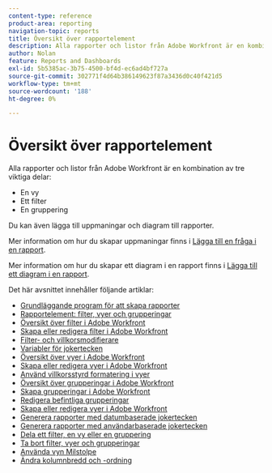 ```yaml
---
content-type: reference
product-area: reporting
navigation-topic: reports
title: Översikt över rapportelement
description: Alla rapporter och listor från Adobe Workfront är en kombination av tre viktiga element - vyer, filter och grupperingar.
author: Nolan
feature: Reports and Dashboards
exl-id: 5b5385ac-3b75-4500-bf4d-ec6ad4bf727a
source-git-commit: 302771f4d64b386149623f87a3436d0c40f421d5
workflow-type: tm+mt
source-wordcount: '188'
ht-degree: 0%

---
```


# Översikt över rapportelement

Alla rapporter och listor från Adobe Workfront är en kombination av tre viktiga delar:

* En vy
* Ett filter
* En gruppering

Du kan även lägga till uppmaningar och diagram till rapporter.

Mer information om hur du skapar uppmaningar finns i [Lägga till en fråga i en rapport](../../../reports-and-dashboards/reports/creating-and-managing-reports/add-prompt-report.md).

Mer information om hur du skapar ett diagram i en rapport finns i [Lägga till ett diagram i en rapport](../../../reports-and-dashboards/reports/creating-and-managing-reports/add-chart-report.md).

Det här avsnittet innehåller följande artiklar:

* [Grundläggande program för att skapa rapporter](https://one.workfront.com/s/basic-report-creation-program)
* [Rapportelement: filter, vyer och grupperingar](../../../reports-and-dashboards/reports/reporting-elements/reporting-elements-filters-views-groupings.md)
* [Översikt över filter i Adobe Workfront](../../../reports-and-dashboards/reports/reporting-elements/filters-overview.md)
* [Skapa eller redigera filter i Adobe Workfront](../../../reports-and-dashboards/reports/reporting-elements/create-filters.md)
* [Filter- och villkorsmodifierare](../../../reports-and-dashboards/reports/reporting-elements/filter-condition-modifiers.md)
* [Variabler för jokertecken](../../../reports-and-dashboards/reports/reporting-elements/understand-wildcard-filter-variables.md)
* [Översikt över vyer i Adobe Workfront](../../../reports-and-dashboards/reports/reporting-elements/views-overview.md)
* [Skapa eller redigera vyer i Adobe Workfront](../../../reports-and-dashboards/reports/reporting-elements/create-edit-views.md)
* [Använd villkorsstyrd formatering i vyer](../../../reports-and-dashboards/reports/reporting-elements/use-conditional-formatting-views.md)
* [Översikt över grupperingar i Adobe Workfront](../../../reports-and-dashboards/reports/reporting-elements/groupings-overview.md)
* [Skapa grupperingar i Adobe Workfront](../../../reports-and-dashboards/reports/reporting-elements/create-groupings.md)
* [Redigera befintliga grupperingar](../../../reports-and-dashboards/reports/reporting-elements/edit-existing-groupings.md)
* [Skapa eller redigera vyer i Adobe Workfront](../../../reports-and-dashboards/reports/reporting-elements/create-edit-views.md)
* [Generera rapporter med datumbaserade jokertecken](../../../reports-and-dashboards/reports/reporting-elements/use-date-based-wildcards-generalize-reports.md)
* [Generera rapporter med användarbaserade jokertecken](../../../reports-and-dashboards/reports/reporting-elements/use-user-based-wildcards-generalize-reports.md)
* [Dela ett filter, en vy eller en gruppering](../../../reports-and-dashboards/reports/reporting-elements/share-filter-view-grouping.md)
* [Ta bort filter, vyer och grupperingar](../../../reports-and-dashboards/reports/reporting-elements/remove-filters-views-groupings.md)
* [Använda vyn Milstolpe](../../../reports-and-dashboards/reports/reporting-elements/use-milestone-view.md)
* [Ändra kolumnbredd och -ordning](../../../reports-and-dashboards/reports/reporting-elements/modify-column-width-order.md)
